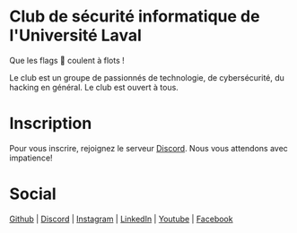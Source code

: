 # Club de sécurité informatique de l'Université Laval

Que les flags :triangular_flag_on_post: coulent à flots !

Le club est un groupe de passionnés de technologie, de cybersécurité, du hacking en général. Le club est ouvert à tous.

# Inscription
Pour vous inscrire, rejoignez le serveur [Discord](https://discord.gg/aYS57maB9B). Nous vous attendons avec impatience!

# Social

[Github](https://github.com/csiul) | [Discord](https://discord.gg/5pQdCTdNMV) | [Instagram](https://www.instagram.com/csi_ul) | [LinkedIn](https://www.linkedin.com/company/csiul) | [Youtube](https://www.youtube.com/@csiul) | [Facebook](https://www.facebook.com/Club-de-sécurité-informatique-de-luniversité-Laval-CSIUL-101959736148608)
